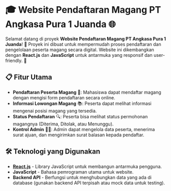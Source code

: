 # 🎓 Website Pendaftaran Magang PT Angkasa Pura 1 Juanda 🌐

Selamat datang di proyek **Website Pendaftaran Magang PT Angkasa Pura 1 Juanda**! 🎉 Proyek ini dibuat untuk mempermudah proses pendaftaran dan pengelolaan peserta magang secara digital. Website ini dikembangkan dengan **React.js** dan **JavaScript** untuk antarmuka yang responsif dan user-friendly. 🚀

## 📋 Fitur Utama

- **Pendaftaran Peserta Magang** 📝: Mahasiswa dapat mendaftar magang dengan mengisi form pendaftaran secara online.
- **Informasi Lowongan Magang** 📚: Peserta dapat melihat informasi mengenai posisi magang yang tersedia.
- **Status Pendaftaran** 🔍: Peserta bisa melihat status permohonan magangnya (Diterima, Ditolak, atau Menunggu).
- **Kontrol Admin** 👩‍💼: Admin dapat mengelola data peserta, menerima surat ajuan, dan mengirimkan surat balasan kepada pendaftar.

## 🛠️ Teknologi yang Digunakan

- **[React.js](https://reactjs.org/)** - Library JavaScript untuk membangun antarmuka pengguna.
- **JavaScript** - Bahasa pemrograman utama untuk website.
- **Backend API** - Berfungsi untuk menghubungkan data yang ada di database (gunakan backend API terpisah atau mock data untuk testing).
